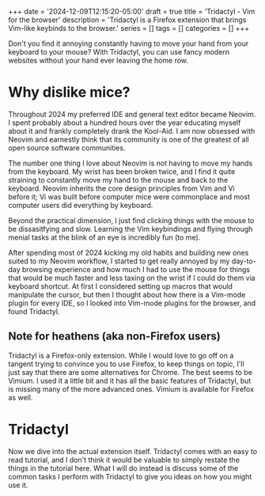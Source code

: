 +++
date = '2024-12-09T12:15:20-05:00'
draft = true
title = 'Tridactyl - Vim for the browser'
description = 'Tridactyl is a Firefox extension that brings Vim-like keybinds to the browser.'
series = []
tags = []
categories = []
+++

Don't you find it annoying constantly having to move your hand from your keyboard to your mouse? With Tridactyl, you can use fancy modern websites without your hand ever leaving the home row. 
<!--more-->

# Why dislike mice?

Throughout 2024 my preferred IDE and general text editor became Neovim. I spent probably about a hundred hours over the year educating myself about it and frankly completely drank the Kool-Aid. I am now obsessed with Neovim and earnestly think that its community is one of the greatest of all open source software communities. 

The number one thing I love about Neovim is not having to move my hands from the keyboard. My wrist has been broken twice, and I find it quite straining to constantly move my hand to the mouse and back to the keyboard. Neovim inherits the core design principles from Vim and Vi before it; Vi was built before computer mice were commonplace and most computer users did everything by keyboard.

Beyond the practical dimension, I just find clicking things with the mouse to be dissasitfying and slow. Learning the Vim keybindings and flying through menial tasks at the blink of an eye is incredibly fun (to me). 

After spending most of 2024 kicking my old habits and building new ones suited to my Neovim workflow, I started to get really annoyed by my day-to-day browsing experience and how much I had to use the mouse for things that would be much faster and less taxing on the wrist if I could do them via keyboard shortcut. At first I considered setting up macros that would manipulate the cursor, but then I thought about how there is a Vim-mode plugin for every IDE, so I looked into Vim-mode plugins for the browser, and found Tridactyl. 

## Note for heathens (aka non-Firefox users)

Tridactyl is a Firefox-only extension. While I would love to go off on a tangent trying to convince you to use Firefox, to keep things on topic, I'll just say that there are some alternatives for Chrome. The best seems to be Vimium. I used it a little bit and it has all the basic features of Tridactyl, but is missing many of the more advanced ones. Vimium is available for Firefox as well.

# Tridactyl

Now we dive into the actual extension itself. Tridactyl comes with an easy to read tutorial, and I don't think it would be valuable to simply restate the things in the tutorial here. What I will do instead is discuss some of the common tasks I perform with Tridactyl to give you ideas on how you might use it. 


